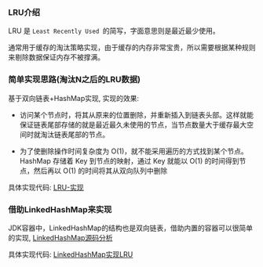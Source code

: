 ### LRU介绍

LRU 是 `Least Recently Used `的简写，字面意思则是最近最少使用。

通常用于缓存的淘汰策略实现，由于缓存的内存非常宝贵，所以需要根据某种规则来剔除数据保证内存不被撑满。


### 简单实现思路(淘汰N之后的LRU数据)

基于双向链表+HashMap实现, 实现的效果:

- 访问某个节点时，将其从原来的位置删除，并重新插入到链表头部。这样就能保证链表尾部存储的就是最近最久未使用的节点，当节点数量大于缓存最大空间时就淘汰链表尾部的节点。

- 为了使删除操作时间复杂度为 O(1)，就不能采用遍历的方式找到某个节点。HashMap 存储着 Key 到节点的映射，通过 Key 就能以 O(1) 的时间得到节点，然后再以 O(1) 的时间将其从双向队列中删除

具体实现代码: [LRU-实现](../src/main/java/com/haobin/algorithm/lru/LRUCache.java)



### 借助LinkedHashMap来实现

JDK容器中，LinkedHashMap的结构也是双向链表，借助内置的容器可以很简单的实现, [LinkedHashMap源码分析](./collection/LinkedHashMap分析.md)

具体实现代码: [LinkedHashMap实现LRU](../src/main/java/com/haobin/algorithm/lru/LRULinkedMap.java)




